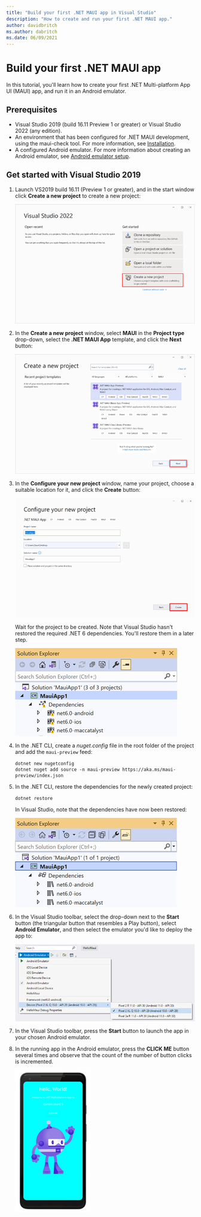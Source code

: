 ```yaml
---
title: "Build your first .NET MAUI app in Visual Studio"
description: "How to create and run your first .NET MAUI app."
author: davidbritch
ms.author: dabritch
ms.date: 06/09/2021
---
```


# Build your first .NET MAUI app

In this tutorial, you'll learn how to create your first .NET Multi-platform App UI (MAUI) app, and run it in an Android emulator.

## Prerequisites

- Visual Studio 2019 (build 16.11 Preview 1 or greater) or Visual Studio 2022 (any edition).
- An environment that has been configured for .NET MAUI development, using the maui-check tool. For more information, see [Installation](installation.md).
- A configured Android emulator. For more information about creating an Android emulator, see [Android emulator setup](/xamarin/android/get-started/installation/android-emulator/).

## Get started with Visual Studio 2019

1. Launch VS2019 build 16.11 (Preview 1 or greater), and in the start window click **Create a new project** to create a new project:

    ![New solution](first-app-images/new-solution.png)

1. In the **Create a new project** window, select **MAUI** in the **Project type** drop-down, select the **.NET MAUI App** template, and click the **Next** button:

    ![Choose a template](first-app-images/new-project.png)

1. In the **Configure your new project** window, name your project, choose a suitable location for it, and click the **Create** button:

    ![Configure the project](first-app-images/configure-project.png)

    Wait for the project to be created. Note that Visual Studio hasn't restored the required .NET 6 dependencies. You'll restore them in a later step.

    ![Broken dependencies](first-app-images/broken-dependencies.png)

1. In the .NET CLI, create a *nuget.config* file in the root folder of the project and add the `maui-preview` feed:

    ```dotnetcli
    dotnet new nugetconfig
    dotnet nuget add source -n maui-preview https://aka.ms/maui-preview/index.json
    ```

1. In the .NET CLI, restore the dependencies for the newly created project:

    ```dotnetcli
    dotnet restore
    ```

    In Visual Studio, note that the dependencies have now been restored:

    ![Restored dependencies](first-app-images/restored-dependencies.png)

1. In the Visual Studio toolbar, select the drop-down next to the **Start** button (the triangular button that resembles a Play button), select **Android Emulator**, and then select the emulator you'd like to deploy the app to:

    ![Select your Android emulator](first-app-images/select-android-emulator.png)

1. In the Visual Studio toolbar, press the **Start** button to launch the app in your chosen Android emulator.

1. In the running app in the Android emulator, press the **CLICK ME** button several times and observe that the count of the number of button clicks is incremented.

    [![App running in the Android emulator](first-app-images/running-app.png)](first-app-images/running-app-large.png#lightbox)
